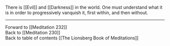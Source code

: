 There is [[Evil]] and [[Darkness]] in the world. One must understand what it is in order to progressively vanquish it, first within, and then without. 

___

Forward to [[Meditation 232]]  
Back to [[Meditation 230]]  
Back to table of contents [[The Lionsberg Book of Meditations]]  